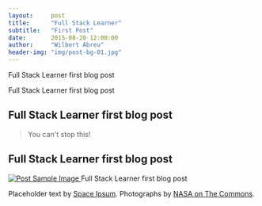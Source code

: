 ```yaml
---
layout:     post
title:      "Full Stack Learner"
subtitle:   "First Post"
date:       2015-08-20 12:00:00
author:     "Wilbert Abreu"
header-img: "img/post-bg-01.jpg"
---
```


<p>Full Stack Learner first blog post</p>

<p>Full Stack Learner first blog post</p>

<h2 class="section-heading">Full Stack Learner first blog post</h2>

<blockquote>You can't stop this!</blockquote>


<h2 class="section-heading">Full Stack Learner first blog post</h2>

<a href="#">
    <img src="{{ site.baseurl }}/img/post-sample-image.jpg" alt="Post Sample Image">
</a>
<span class="caption text-muted">Full Stack Learner first blog post</span>

<p>Placeholder text by <a href="http://spaceipsum.com/">Space Ipsum</a>. Photographs by <a href="https://www.flickr.com/photos/nasacommons/">NASA on The Commons</a>.</p>
